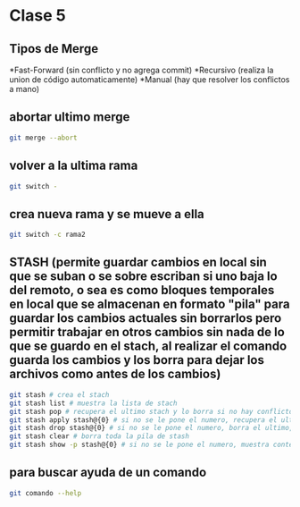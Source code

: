 # Clase 5

## Tipos de Merge

*Fast-Forward (sin conflicto y no agrega commit)
*Recursivo (realiza la union de código automaticamente)
*Manual (hay que resolver los conflictos a mano)

## abortar ultimo merge

```sh
git merge --abort
```


## volver a la ultima rama

```sh
git switch -
```

## crea nueva rama y se mueve a ella

```sh
git switch -c rama2
```

## STASH (permite guardar cambios en local sin que se suban o se sobre escriban si uno baja lo del remoto, o sea es como bloques temporales en local que se almacenan en formato "pila" para guardar los cambios actuales sin borrarlos pero permitir trabajar en otros cambios sin nada de lo que se guardo en el stach, al realizar el comando guarda los cambios y los borra para dejar los archivos como antes de los cambios)

```sh
git stash # crea el stach
git stash list # muestra la lista de stach
git stash pop # recupera el ultimo stach y lo borra si no hay conflicto
git stash apply stash@{0} # si no se le pone el numero, recupera el ultimo, si no, recupera el que se le indica por el numero sacado con list
git stash drop stash@{0} # si no se le pone el numero, borra el ultimo, si no, borra el que se le indica por el numero sacado con list
git stash clear # borra toda la pila de stash
git stash show -p stash@{0} # si no se le pone el numero, muestra contenido del ultimo, si no, muestra el que se le indica por el numero sacado con list
```

## para buscar ayuda de un comando

```sh
git comando --help
```